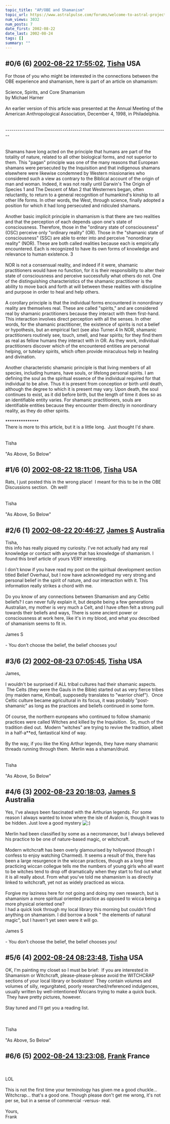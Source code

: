 ```yaml
---
topic_title: "AP/OBE and Shamanism"
topic_url: https://www.astralpulse.com/forums/welcome-to-astral-projection-experiences!/apobe-and-shamanism
num_views: 3032
num_posts: 7
date_first: 2002-08-22
date_last: 2002-08-24
tags: []
summary: ""
---
```


## \#0/6 (6) [2002-08-22 17:55:02](https://www.astralpulse.com/forums/index.php?msg=117446), [Tisha](https://www.astralpulse.com/forums/profile/?u=594) USA ##
<section>
For those of you who might be interested in the connections between the OBE experience and shamanism, here is part of an article on shamanism:
<br>
<br>
Science, Spirits, and Core Shamanism
<br>
by Michael Harner
<br>
<br>
An earlier version of this article was presented at the Annual Meeting of the American Anthropological Association, December 4, 1998, in Philadelphia.
<br>
<br>
<br>
--------------------------------------------------------------------------------
<br>
<br>
<br>
Shamans have long acted on the principle that humans are part of the totality of nature, related to all other biological forms, and not superior to them. This "pagan" principle was one of the many reasons that European shamans were persecuted by the Inquisition and that indigenous shamans elsewhere were likewise condemned by Western missionaries who considered such a view as contrary to the Biblical account of the origin of man and woman. Indeed, it was not really until Darwin's The Origin of Species 1 and The Descent of Man 2 that Westerners began, often reluctantly, to return to a general recognition of humankind's kinship to all other life forms. In other words, the West, through science, finally adopted a position for which it had long persecuted and ridiculed shamans.
<br>
<br>
Another basic implicit principle in shamanism is that there are two realities and that the perception of each depends upon one's state of consciousness. Therefore, those in the "ordinary state of consciousness" (OSC) perceive only "ordinary reality" (OR). Those in the "shamanic state of consciousness" (SSC) are able to enter into and perceive "nonordinary reality" (NOR). These are both called realities because each is empirically encountered. Each is recognized to have its own forms of knowledge and relevance to human existence. 3
<br>
<br>
NOR is not a consensual reality, and indeed if it were, shamanic practitioners would have no function, for it is their responsibility to alter their state of consciousness and perceive successfully what others do not. One of the distinguishing characteristics of the shamanic practitioner is the ability to move back and forth at will between these realities with discipline and purpose in order to heal and help others.
<br>
<br>
A corollary principle is that the individual forms encountered in nonordinary reality are themselves real. These are called "spirits," and are considered real by shamanic practitioners because they interact with them first-hand. This interaction involves direct perception with all the senses. In other words, for the shamanic practitioner, the existence of spirits is not a belief or hypothesis, but an empirical fact (see also Turner.4 In NOR, shamanic practitioners routinely see, touch, smell, and hear spirits; for they find them as real as fellow humans they interact with in OR. As they work, individual practitioners discover which of the encountered entities are personal helping, or tutelary spirits, which often provide miraculous help in healing and divination.
<br>
<br>
Another characteristic shamanic principle is that living members of all species, including humans, have souls, or lifelong personal spirits. I am defining the soul as the spiritual essence of the individual required for that individual to be alive. Thus it is present from conception or birth until death, although the degree to which it is present may vary. Upon death, the soul continues to exist, as it did before birth, but the length of time it does so as an identifiable entity varies. For shamanic practitioners, souls are identifiable entities because they encounter them directly in nonordinary reality, as they do other spirits.
<br>
<br>
***************
<br>
There is more to this article, but it is a little long.  Just thought I'd share.
<br>
<br>
<br>
Tisha
<br>
<br>
"As Above, So Below"
</section>

## \#1/6 (0) [2002-08-22 18:11:06](https://www.astralpulse.com/forums/index.php?msg=11048), [Tisha](https://www.astralpulse.com/forums/profile/?u=594) USA ##
<section>
Rats, I just posted this in the wrong place!  I meant for this to be in the OBE Discussions section.  Oh well!
<br>
<br>
<br>
Tisha
<br>
<br>
"As Above, So Below"
</section>

## \#2/6 (1) [2002-08-22 20:46:27](https://www.astralpulse.com/forums/index.php?msg=11049), [James S](https://www.astralpulse.com/forums/profile/?u=759) Australia ##
<section>
Tisha,
<br>
this info has really piqued my curiosity. I've not actually had any real knowledge or contact with anyone that has knowledge of shamanism. I found this breif article of yours VERY interesting.
<br>
<br>
I don't know if you have read my post on the spiritual development section titled Belief Overhaul, but I now have acknowledged my very strong and personal belief in the spirit of nature, and our interaction with it. This information really strikes a chord with me.
<br>
<br>
Do you know of any connections between Shamanism and any Celtic beliefs? I can never fully explain it, but despite being a few generations Australian, my mother is very much a Celt, and I have often felt a strong pull towards their beliefs and ways, There is some ancient power or consciousness at work here, like it's in my blood, and what you described of shamanism seems to fit in.
<br>
<br>
James S
<br>
<br>
- You don't choose the belief, the belief chooses you!
</section>

## \#3/6 (2) [2002-08-23 07:05:45](https://www.astralpulse.com/forums/index.php?msg=11071), [Tisha](https://www.astralpulse.com/forums/profile/?u=594) USA ##
<section>
James,
<br>
<br>
I wouldn't be surprised if ALL tribal cultures had their shamanic aspects.  The Celts (they were the Gauls in the Bible) started out as very fierce tribes (my maiden name, Kimball, supposedly translates to "warrior chief").  Once Celtic culture became agricultural in its focus, it was probably "post-shamanic" as long as the practices and beliefs continued in some form.
<br>
<br>
Of course, the northern europeans who continued to follow shamanic practices were called Witches and killed by the Inquisition.  So, much of the tradition died out.  Modern "witches" are trying to revive the tradition, albeit in a half-a**ed, fantastical kind of way.
<br>
<br>
By the way, if you like the King Arthur legends, they have many shamanic threads running through them.  Merlin was a shaman/druid.
<br>
<br>
<br>
Tisha
<br>
<br>
"As Above, So Below"
</section>

## \#4/6 (3) [2002-08-23 20:18:03](https://www.astralpulse.com/forums/index.php?msg=11112), [James S](https://www.astralpulse.com/forums/profile/?u=759) Australia ##
<section>
Yes, I've always been fascinated with the Arthurian legends. For some reason I always wanted to know where the isle of Avalon is, though it was to be hidden. Just love a good mystery
<img alt=":)" class="smiley" src="https://www.astralpulse.com/forums/Smileys/fugue/smiley.png" title="Smiley"/>
<br>
<br>
Merlin had been classified by some as a necromancer, but I always believed his practice to be one of nature-based magic, or witchcraft.
<br>
<br>
Modern witchcraft has been overly glamourised by hollywood (though I confess to enjoy watching Charmed). It seems a result of this, there has been a large resurgence in the wiccan practices, though as a long time practicing wiccan collegue tells me the numbers of young girls who all want to be witches tend to drop off dramatically when they start to find out what it is all really about. From what you've told me shamanism is as directly linked to witchcraft, yet not as widely practiced as wicca.
<br>
<br>
Forgive my laziness here for not going and doing my own research, but is shamanism a more spiritual oriented practice as opposed to wicca being a more physical oriented one?
<br>
I had a quick look through my local library this morning but couldn't find anything on shamanism. I did borrow a book " the elements of natural magic", but I haven't yet seen were it will go.
<br>
<br>
James S
<br>
<br>
- You don't choose the belief, the belief chooses you!
</section>

## \#5/6 (4) [2002-08-24 08:23:48](https://www.astralpulse.com/forums/index.php?msg=11125), [Tisha](https://www.astralpulse.com/forums/profile/?u=594) USA ##
<section>
OK, I'm painting my closet so I must be brief:  If you are interested in Shamanism or Witchcraft, please-please-please avoid the WITCHCRAP sections of your local library or bookstore!  They contain volumes and volumes of silly, regurgitated, poorly researched/referenced indulgences, usually written by well-intentioned Wiccans trying to make a quick buck.  They have pretty pictures, however.
<br>
<br>
Stay tuned and I'll get you a reading list.
<br>
<br>
<br>
<br>
Tisha
<br>
<br>
"As Above, So Below"
</section>

## \#6/6 (5) [2002-08-24 13:23:08](https://www.astralpulse.com/forums/index.php?msg=11132), [Frank](https://www.astralpulse.com/forums/profile/?u=359) France ##
<section>
<br>
<br>
LOL
<br>
<br>
This is not the first time your terminology has given me a good chuckle... Witchcrap... that's a good one. Though please don't get me wrong, it's not per se, but in a sense of commercial -versus- real.
<br>
<br>
Yours,
<br>
Frank
<br>
<br>
<br>
<br>
<br>
<br>
</section>